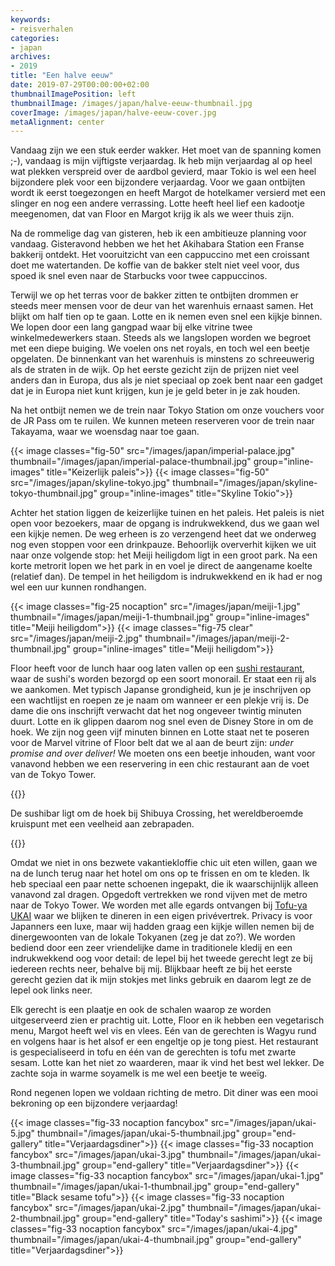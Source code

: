 ```yaml
---
keywords:
- reisverhalen
categories:
- japan
archives:
- 2019
title: "Een halve eeuw"
date: 2019-07-29T00:00:00+02:00
thumbnailImagePosition: left
thumbnailImage: /images/japan/halve-eeuw-thumbnail.jpg
coverImage: /images/japan/halve-eeuw-cover.jpg
metaAlignment: center
---
```

Vandaag zijn we een stuk eerder wakker. Het moet van de spanning komen ;-), vandaag is mijn vijftigste verjaardag. Ik heb mijn verjaardag al op heel wat plekken verspreid over de aardbol gevierd, maar Tokio is wel een heel bijzondere plek voor een bijzondere verjaardag.
Voor we gaan ontbijten wordt ik eerst toegezongen en heeft Margot de hotelkamer versierd met een slinger en nog een andere verrassing. Lotte heeft heel lief een kadootje meegenomen, dat van Floor en Margot krijg ik als we weer thuis zijn.

Na de rommelige dag van gisteren, heb ik een ambitieuze planning voor vandaag. Gisteravond hebben we het het Akihabara Station een Franse bakkerij ontdekt. Het vooruitzicht van een cappuccino met een croissant doet me watertanden. De koffie van de bakker stelt niet veel voor, dus spoed ik snel even naar de Starbucks voor twee cappuccinos.

Terwijl we op het terras voor de bakker zitten te ontbijten drommen er steeds meer mensen voor de deur van het warenhuis ernaast samen. Het blijkt om half tien op te gaan. Lotte en ik nemen even snel een kijkje binnen. We lopen door een lang gangpad waar bij elke vitrine twee winkelmedewerkers staan. Steeds als we langslopen worden we begroet met een diepe buiging. We voelen ons net royals, en toch wel een beetje opgelaten. De binnenkant van het warenhuis is minstens zo schreeuwerig als de straten in de wijk. Op het eerste gezicht zijn de prijzen niet veel anders dan in Europa, dus als je niet speciaal op zoek bent naar een gadget dat je in Europa niet kunt krijgen, kun je je geld beter in je zak houden.

Na het ontbijt nemen we de trein naar Tokyo Station om onze vouchers voor de JR Pass om te ruilen. We kunnen meteen reserveren voor de trein naar Takayama, waar we woensdag naar toe gaan.

{{< image classes="fig-50" src="/images/japan/imperial-palace.jpg" thumbnail="/images/japan/imperial-palace-thumbnail.jpg" group="inline-images" title="Keizerlijk paleis">}}
{{< image classes="fig-50" src="/images/japan/skyline-tokyo.jpg" thumbnail="/images/japan/skyline-tokyo-thumbnail.jpg" group="inline-images" title="Skyline Tokio">}}

Achter het station liggen de keizerlijke tuinen en het paleis. Het paleis is niet open voor bezoekers, maar de opgang is indrukwekkend, dus we gaan wel een kijkje nemen. De weg erheen is zo verzengend heet dat we onderweg nog even stoppen voor een drinkpauze. Behoorlijk oververhit kijken we uit naar onze volgende stop: het Meiji heiligdom ligt in een groot park. Na een korte metrorit lopen we het park in en voel je direct de aangename koelte (relatief dan). De tempel in het heiligdom is indrukwekkend en ik had er nog wel een uur kunnen rondhangen.

{{< image classes="fig-25 nocaption" src="/images/japan/meiji-1.jpg" thumbnail="/images/japan/meiji-1-thumbnail.jpg" group="inline-images" title="Meiji heiligdom">}}
{{< image classes="fig-75 clear" src="/images/japan/meiji-2.jpg" thumbnail="/images/japan/meiji-2-thumbnail.jpg" group="inline-images" title="Meiji heiligdom">}}

Floor heeft voor de lunch haar oog laten vallen op een [sushi restaurant](http://www.genkisushi.co.jp/en/), waar de sushi's worden bezorgd op een soort monorail. Er staat een rij als we aankomen. Met typisch Japanse grondigheid, kun je je inschrijven op een wachtlijst en roepen ze je naam om wanneer er een plekje vrij is. De dame die ons inschrijft verwacht dat het nog ongeveer twintig minuten duurt. Lotte en ik glippen daarom nog snel even de Disney Store in om de hoek. We zijn nog geen vijf minuten binnen en Lotte staat net te poseren voor de Marvel vitrine of Floor belt dat we al aan de beurt zijn: _under promise and over deliver!_ We moeten ons een beetje inhouden, want voor vanavond hebben we een reservering in een chic restaurant aan de voet van de Tokyo Tower.

{{<youtube id="6zsvddQ0vSM">}}


De sushibar ligt om de hoek bij Shibuya Crossing, het wereldberoemde kruispunt met een veelheid aan zebrapaden.

{{<youtube id="YaKzywzAIQ8">}}


Omdat we niet in ons bezwete vakantiekloffie chic uit eten willen, gaan we na de lunch terug naar het hotel om ons op te frissen en om te kleden. Ik heb speciaal een paar nette schoenen ingepakt, die ik waarschijnlijk alleen vanavond zal dragen. Opgedoft vertrekken we rond vijven met de metro naar de Tokyo Tower. We worden met alle egards ontvangen bij [Tofu-ya UKAI](https://www.ukai.co.jp/shiba/) waar we blijken te dineren in een eigen privévertrek. Privacy is voor Japanners een luxe, maar wij hadden graag een kijkje willen nemen bij de dinergewoonten van de lokale Tokyanen (zeg je dat zo?).
We worden bediend door een zeer vriendelijke dame in traditionele kledij en een indrukwekkend oog voor detail: de lepel bij het tweede gerecht legt ze bij iedereen rechts neer, behalve bij mij. Blijkbaar heeft ze bij het eerste gerecht gezien dat ik mijn stokjes met links gebruik en daarom legt ze de lepel ook links neer.

Elk gerecht is een plaatje en ook de schalen waarop ze worden uitgeserveerd zien er prachtig uit. Lotte, Floor en ik hebben een vegetarisch menu, Margot heeft wel vis en vlees. Eén van de gerechten is Wagyu rund en volgens haar is het alsof er een engeltje op je tong piest. Het restaurant is gespecialiseerd in tofu en één van de gerechten is tofu met zwarte sesam. Lotte kan het niet zo waarderen, maar ik vind het best wel lekker. De zachte soja in warme soyamelk is me wel een beetje te weeïg.

Rond negenen lopen we voldaan richting de metro. Dit diner was een mooi bekroning op een bijzondere verjaardag!

{{< image classes="fig-33 nocaption fancybox" src="/images/japan/ukai-5.jpg" thumbnail="/images/japan/ukai-5-thumbnail.jpg" group="end-gallery" title="Verjaardagsdiner">}}
{{< image classes="fig-33 nocaption fancybox" src="/images/japan/ukai-3.jpg" thumbnail="/images/japan/ukai-3-thumbnail.jpg" group="end-gallery" title="Verjaardagsdiner">}}
{{< image classes="fig-33 nocaption fancybox" src="/images/japan/ukai-1.jpg" thumbnail="/images/japan/ukai-1-thumbnail.jpg" group="end-gallery" title="Black sesame tofu">}}
{{< image classes="fig-33 nocaption fancybox" src="/images/japan/ukai-2.jpg" thumbnail="/images/japan/ukai-2-thumbnail.jpg" group="end-gallery" title="Today's sashimi">}}
{{< image classes="fig-33 nocaption fancybox" src="/images/japan/ukai-4.jpg" thumbnail="/images/japan/ukai-4-thumbnail.jpg" group="end-gallery" title="Verjaardagsdiner">}}
